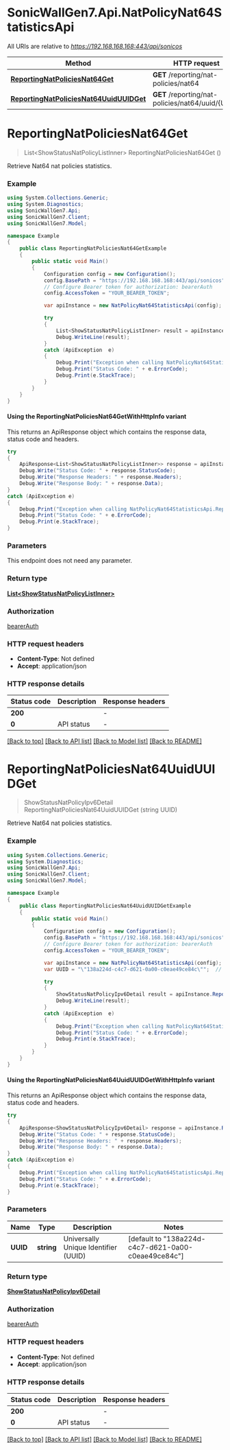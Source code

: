 # SonicWallGen7.Api.NatPolicyNat64StatisticsApi

All URIs are relative to *https://192.168.168.168:443/api/sonicos*

| Method | HTTP request | Description |
|--------|--------------|-------------|
| [**ReportingNatPoliciesNat64Get**](NatPolicyNat64StatisticsApi.md#reportingnatpoliciesnat64get) | **GET** /reporting/nat-policies/nat64 |  |
| [**ReportingNatPoliciesNat64UuidUUIDGet**](NatPolicyNat64StatisticsApi.md#reportingnatpoliciesnat64uuiduuidget) | **GET** /reporting/nat-policies/nat64/uuid/{UUID} |  |

<a id="reportingnatpoliciesnat64get"></a>
# **ReportingNatPoliciesNat64Get**
> List&lt;ShowStatusNatPolicyListInner&gt; ReportingNatPoliciesNat64Get ()



Retrieve Nat64 nat policies statistics.

### Example
```csharp
using System.Collections.Generic;
using System.Diagnostics;
using SonicWallGen7.Api;
using SonicWallGen7.Client;
using SonicWallGen7.Model;

namespace Example
{
    public class ReportingNatPoliciesNat64GetExample
    {
        public static void Main()
        {
            Configuration config = new Configuration();
            config.BasePath = "https://192.168.168.168:443/api/sonicos";
            // Configure Bearer token for authorization: bearerAuth
            config.AccessToken = "YOUR_BEARER_TOKEN";

            var apiInstance = new NatPolicyNat64StatisticsApi(config);

            try
            {
                List<ShowStatusNatPolicyListInner> result = apiInstance.ReportingNatPoliciesNat64Get();
                Debug.WriteLine(result);
            }
            catch (ApiException  e)
            {
                Debug.Print("Exception when calling NatPolicyNat64StatisticsApi.ReportingNatPoliciesNat64Get: " + e.Message);
                Debug.Print("Status Code: " + e.ErrorCode);
                Debug.Print(e.StackTrace);
            }
        }
    }
}
```

#### Using the ReportingNatPoliciesNat64GetWithHttpInfo variant
This returns an ApiResponse object which contains the response data, status code and headers.

```csharp
try
{
    ApiResponse<List<ShowStatusNatPolicyListInner>> response = apiInstance.ReportingNatPoliciesNat64GetWithHttpInfo();
    Debug.Write("Status Code: " + response.StatusCode);
    Debug.Write("Response Headers: " + response.Headers);
    Debug.Write("Response Body: " + response.Data);
}
catch (ApiException e)
{
    Debug.Print("Exception when calling NatPolicyNat64StatisticsApi.ReportingNatPoliciesNat64GetWithHttpInfo: " + e.Message);
    Debug.Print("Status Code: " + e.ErrorCode);
    Debug.Print(e.StackTrace);
}
```

### Parameters
This endpoint does not need any parameter.
### Return type

[**List&lt;ShowStatusNatPolicyListInner&gt;**](ShowStatusNatPolicyListInner.md)

### Authorization

[bearerAuth](../README.md#bearerAuth)

### HTTP request headers

 - **Content-Type**: Not defined
 - **Accept**: application/json


### HTTP response details
| Status code | Description | Response headers |
|-------------|-------------|------------------|
| **200** |  |  -  |
| **0** | API status |  -  |

[[Back to top]](#) [[Back to API list]](../README.md#documentation-for-api-endpoints) [[Back to Model list]](../README.md#documentation-for-models) [[Back to README]](../README.md)

<a id="reportingnatpoliciesnat64uuiduuidget"></a>
# **ReportingNatPoliciesNat64UuidUUIDGet**
> ShowStatusNatPolicyIpv6Detail ReportingNatPoliciesNat64UuidUUIDGet (string UUID)



Retrieve Nat64 nat policies statistics.

### Example
```csharp
using System.Collections.Generic;
using System.Diagnostics;
using SonicWallGen7.Api;
using SonicWallGen7.Client;
using SonicWallGen7.Model;

namespace Example
{
    public class ReportingNatPoliciesNat64UuidUUIDGetExample
    {
        public static void Main()
        {
            Configuration config = new Configuration();
            config.BasePath = "https://192.168.168.168:443/api/sonicos";
            // Configure Bearer token for authorization: bearerAuth
            config.AccessToken = "YOUR_BEARER_TOKEN";

            var apiInstance = new NatPolicyNat64StatisticsApi(config);
            var UUID = "\"138a224d-c4c7-d621-0a00-c0eae49ce84c\"";  // string | Universally Unique Identifier (UUID) (default to "138a224d-c4c7-d621-0a00-c0eae49ce84c")

            try
            {
                ShowStatusNatPolicyIpv6Detail result = apiInstance.ReportingNatPoliciesNat64UuidUUIDGet(UUID);
                Debug.WriteLine(result);
            }
            catch (ApiException  e)
            {
                Debug.Print("Exception when calling NatPolicyNat64StatisticsApi.ReportingNatPoliciesNat64UuidUUIDGet: " + e.Message);
                Debug.Print("Status Code: " + e.ErrorCode);
                Debug.Print(e.StackTrace);
            }
        }
    }
}
```

#### Using the ReportingNatPoliciesNat64UuidUUIDGetWithHttpInfo variant
This returns an ApiResponse object which contains the response data, status code and headers.

```csharp
try
{
    ApiResponse<ShowStatusNatPolicyIpv6Detail> response = apiInstance.ReportingNatPoliciesNat64UuidUUIDGetWithHttpInfo(UUID);
    Debug.Write("Status Code: " + response.StatusCode);
    Debug.Write("Response Headers: " + response.Headers);
    Debug.Write("Response Body: " + response.Data);
}
catch (ApiException e)
{
    Debug.Print("Exception when calling NatPolicyNat64StatisticsApi.ReportingNatPoliciesNat64UuidUUIDGetWithHttpInfo: " + e.Message);
    Debug.Print("Status Code: " + e.ErrorCode);
    Debug.Print(e.StackTrace);
}
```

### Parameters

| Name | Type | Description | Notes |
|------|------|-------------|-------|
| **UUID** | **string** | Universally Unique Identifier (UUID) | [default to &quot;138a224d-c4c7-d621-0a00-c0eae49ce84c&quot;] |

### Return type

[**ShowStatusNatPolicyIpv6Detail**](ShowStatusNatPolicyIpv6Detail.md)

### Authorization

[bearerAuth](../README.md#bearerAuth)

### HTTP request headers

 - **Content-Type**: Not defined
 - **Accept**: application/json


### HTTP response details
| Status code | Description | Response headers |
|-------------|-------------|------------------|
| **200** |  |  -  |
| **0** | API status |  -  |

[[Back to top]](#) [[Back to API list]](../README.md#documentation-for-api-endpoints) [[Back to Model list]](../README.md#documentation-for-models) [[Back to README]](../README.md)

